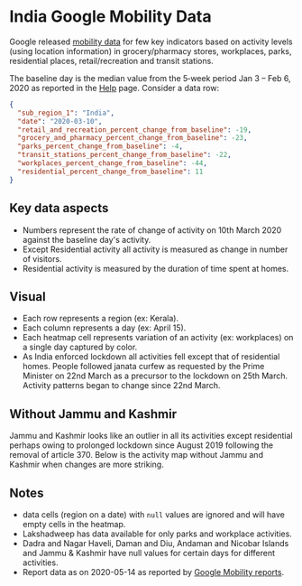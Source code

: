 # India Google Mobility Data

Google released [mobility data](https://www.google.com/covid19/mobility/) for few key indicators based on activity levels (using location information) in grocery/pharmacy stores, workplaces, parks, residential places, retail/recreation and transit stations.

The baseline day is the median value from the 5‑week period Jan 3 – Feb 6, 2020 as reported in the [Help](https://support.google.com/covid19-mobility/answer/9824897?hl=en&ref_topic=9822927#baseline) page. Consider a data row:

```json
{
  "sub_region_1": "India",
  "date": "2020-03-10",
  "retail_and_recreation_percent_change_from_baseline": -19,
  "grocery_and_pharmacy_percent_change_from_baseline": -23,
  "parks_percent_change_from_baseline": -4,
  "transit_stations_percent_change_from_baseline": -22,
  "workplaces_percent_change_from_baseline": -44,
  "residential_percent_change_from_baseline": 11
}
```

## Key data aspects
- Numbers represent the rate of change of activity on 10th March 2020 against the baseline day's activity. 
- Except Residential activity all activity is measured as change in number of visitors.
- Residential activity is measured by the duration of time spent at homes.

## Visual
- Each row represents a region (ex: Kerala).
- Each column represents a day (ex: April 15).
- Each heatmap cell represents variation of an activity (ex: workplaces) on a single day captured by color.
- As India enforced lockdown all activities fell except that of residential homes. People followed janata curfew as requested by the Prime Minister on 22nd March as a precursor to the lockdown on 25th March. Activity patterns began to change since 22nd March.

<div id="vis"></div>

## Without Jammu and Kashmir
Jammu and Kashmir looks like an outlier in all its activities except residential perhaps owing to prolonged lockdown since August 2019 following the removal of article 370. Below is the activity map without Jammu and Kashmir when changes are more striking.

<div id="vis-wo-jk"></div>
<script src="https://cdnjs.cloudflare.com/ajax/libs/vega/5.12.3/vega.min.js"></script>
<script src="https://cdnjs.cloudflare.com/ajax/libs/vega-tooltip/0.23.0/vega-tooltip.min.js"></script>
<script src="https://cdnjs.cloudflare.com/ajax/libs/fetch-jsonp/1.0.6/fetch-jsonp.min.js"></script>
<script type="text/javascript">
  var cors_api_url = 'https://cors-anywhere.herokuapp.com/';
  function doCORSRequest(options, printResult) {
    var x = new XMLHttpRequest();
    x.open(options.method, cors_api_url + options.url);
    x.onload = x.onerror = function() {
      printResult(x.responseText || '');
    };
    x.send(options.data);
  }

var spec_url = "https://gist.githubusercontent.com/bkamapantula/30a39e134578c7b5bbd5e2f3786c90c6/raw/ad11fdca91f6b16975030ca8c5bfc4895323094e/heatmap-google-mobility-spec.json"
var spec_url_wo_jk = "https://gist.githubusercontent.com/bkamapantula/30a39e134578c7b5bbd5e2f3786c90c6/raw/ad11fdca91f6b16975030ca8c5bfc4895323094e/heatmap-without-jk.json"

doCORSRequest({
  url: spec_url,
  method: 'GET',
  data: ""
}, function printResult(result) {
   render(JSON.parse(result), "#vis")
})

doCORSRequest({
  url: spec_url_wo_jk,
  method: 'GET',
  data: ""
}, function printResult(result) {
   render(JSON.parse(result), "#vis-wo-jk")
})

// fetchJsonp(spec_url)
//   .then(res => res.json())
// .then(spec => render(spec, '#vis'))
//   .catch(err => console.error(err));

// fetchJsonp(spec_url_wo_jk)
//  .then(res => res.json())
//  .then(spec => render(spec, '#vis-wo-jk'))
//  .catch(err => console.error(err));

function render(spec, el) {
  view = new vega.View(vega.parse(spec), {
    renderer:  'svg',  // renderer (canvas or svg)
    container: el,   // parent DOM container
    hover:     true,       // enable hover processing
    tooltip: new vegaTooltip.Handler().call
  })
  return view.runAsync()
}
</script>

## Notes

- data cells (region on a date) with `null` values are ignored and will have empty cells in the heatmap.
- Lakshadweep has data available for only parks and workplace activities.
- Dadra and Nagar Haveli, Daman and Diu, Andaman and Nicobar Islands and Jammu & Kashmir have null values for certain days for different activities.
- Report data as on 2020-05-14 as reported by [Google Mobility reports](https://www.google.com/covid19/mobility/).
